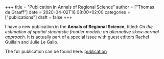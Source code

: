 +++
title = "Publication in Annals of Regional Science"
author = ["Thomas de Graaff"]
date = 2020-04-02T16:08:00+02:00
categories = ["publications"]
draft = false
+++

I have a new publication in the **Annals of Regional Science**, titled: _On the_
_estimation of spatial stochastic frontier models: an alternative skew-normal_
_approach_. It is actually part of a special issue with guest editors Rachel
Guillain and Julie Le Gallo.

The full publication can be found here: [publication](https://link.springer.com/article/10.1007/s00168-019-00928-9?wt%5Fmc=Internal.Event.1.SEM.ArticleAuthorAssignedToIssue&utm%5Fsource=ArticleAuthorAssignedToIssue&utm%5Fmedium=email&utm%5Fcontent=AA%5Fen%5F06082018&ArticleAuthorAssignedToIssue%5F20200328)
